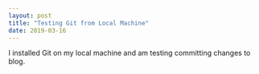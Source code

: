 ```yaml
---
layout: post
title: "Testing Git from Local Machine"
date: 2019-03-16
---
```


I installed Git on my local machine and am testing committing changes to blog.
